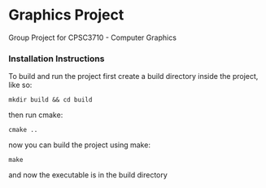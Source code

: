 # Graphics Project
Group Project for CPSC3710 - Computer Graphics

### Installation Instructions

To build and run the project first create a build directory inside the project, like so:

``` mkdir build && cd build ```

then run cmake:

``` cmake .. ```

now you can build the project using make:

``` make ```

and now the executable is in the build directory
